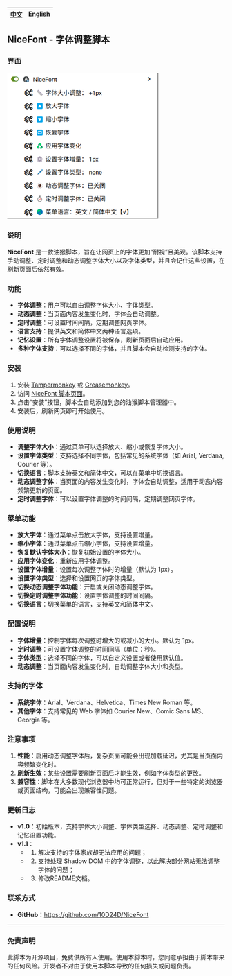 | <a href="https://github.com/10D24D/NiceFont/blob/main/README.md">中文</a> | <a href="https://github.com/10D24D/NiceFont/blob/main/docs/README_EN.md">English</a> | 
| --- | --- | 

## NiceFont - 字体调整脚本

### 界面

<img src="/static/ui.png" width="350"></img>

### 说明

**NiceFont** 是一款油猴脚本，旨在让网页上的字体更加“耐视”且美观。该脚本支持手动调整、定时调整和动态调整字体大小以及字体类型，并且会记住这些设置，在刷新页面后依然有效。

### 功能

- **字体调整**：用户可以自由调整字体大小、字体类型。
- **动态调整**：当页面内容发生变化时，字体会自动调整。
- **定时调整**：可设置时间间隔，定期调整网页字体。
- **语言支持**：提供英文和简体中文两种语言选项。
- **记忆设置**：所有字体调整设置将被保存，刷新页面后自动应用。
- **多种字体支持**：可以选择不同的字体，并且脚本会自动检测支持的字体。

### 安装

1. 安装 [Tampermonkey](https://www.tampermonkey.net/) 或 [Greasemonkey](https://www.greasespot.net/)。
2. 访问 [NiceFont 脚本页面](https://greasyfork.org/zh-CN/scripts/533232-nicefont)。
3. 点击“安装”按钮，脚本会自动添加到您的油猴脚本管理器中。
4. 安装后，刷新网页即可开始使用。

### 使用说明

- **调整字体大小**：通过菜单可以选择放大、缩小或恢复字体大小。
- **设置字体类型**：支持选择不同字体，包括常见的系统字体（如 Arial, Verdana, Courier 等）。
- **切换语言**：脚本支持英文和简体中文，可以在菜单中切换语言。
- **动态调整字体**：当页面的内容发生变化时，字体会自动调整，适用于动态内容频繁更新的页面。
- **定时调整字体**：可以设置字体调整的时间间隔，定期调整网页字体。

### 菜单功能

- **放大字体**：通过菜单点击放大字体，支持设置增量。
- **缩小字体**：通过菜单点击缩小字体，支持设置增量。
- **恢复默认字体大小**：恢复初始设置的字体大小。
- **应用字体变化**：重新应用字体调整。
- **设置字体增量**：设置每次调整字体时的增量（默认为 1px）。
- **设置字体类型**：选择和设置网页的字体类型。
- **切换动态调整字体功能**：开启或关闭动态调整字体。
- **切换定时调整字体功能**：设置字体调整的时间间隔。
- **切换语言**：切换菜单的语言，支持英文和简体中文。

### 配置说明

- **字体增量**：控制字体每次调整时增大的或减小的大小。默认为 1px。
- **定时调整**：可设置字体调整的时间间隔（单位：秒）。
- **字体类型**：选择不同的字体，可以自定义设置或者使用默认值。
- **动态调整**：当页面内容发生变化时，自动调整字体大小和类型。

### 支持的字体

- **系统字体**：Arial、Verdana、Helvetica、Times New Roman 等。
- **其他字体**：支持常见的 Web 字体如 Courier New、Comic Sans MS、Georgia 等。

### 注意事项

1. **性能**：启用动态调整字体后，复杂页面可能会出现加载延迟，尤其是当页面内容频繁变化时。
2. **刷新生效**：某些设置需要刷新页面后才能生效，例如字体类型的更改。
3. **兼容性**：脚本在大多数现代浏览器中均可正常运行，但对于一些特定的浏览器或页面结构，可能会出现兼容性问题。

### 更新日志

- **v1.0**：初始版本，支持字体大小调整、字体类型选择、动态调整、定时调整和记忆设置功能。
- **v1.1**：
    - 1. 解决支持的字体家族却无法应用的问题；
    - 2. 支持处理 Shadow DOM 中的字体调整，以此解决部分网站无法调整字体的问题；
    - 3. 修改README文档。

### 联系方式

- **GitHub**：https://github.com/10D24D/NiceFont

------

### 免责声明

此脚本为开源项目，免费供所有人使用。使用本脚本时，您同意承担由于脚本带来的任何风险。开发者不对由于使用本脚本导致的任何损失或问题负责。